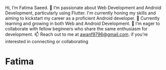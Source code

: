  Hi, I’m Fatima Saeed.
🚀 I’m passionate about Web Development and Android Development, particularly using Flutter. I'm currently honing my skills and aiming to kickstart my career as a proficient Android developer.
🌱 Currently learning and growing in both Web and Android Development.
🤝 I’m eager to collaborate with fellow beginners who share the same enthusiasm for development.
📫 Reach out to me at awanf9796@gmail.com. if you're interested in connecting or collaborating
# Fatima

